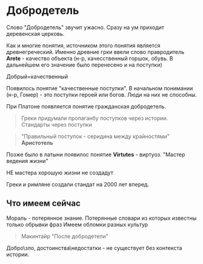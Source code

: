 # Добродетель
Слово "Добродетель" звучит ужасно. Сразу на ум приходит деревенская церковь. 

Как и многие понятия, источником этого понятия является древнегреческий. Именно древние грки ввели слово правродитель **Arete** - качество объекта (н-р, качесственный горшок, обувь. В дальнейшем его значение было перенесено и на поступки)

Добрый=качественный 

Появилось понятие "качественные поступки". 
В начальном понимании (н-р, Гомер) - это поступки героей или богов. Люди на них не способны.

При Платоне появляется понятие  гражданская добродетель.
 
 > Греки придумали пропаганбу поступков через истории. <br>
 > Стандарты через поступки
>>  

 >  "Правильный поступок - серидина между крайностями" <br>
 > **Аристотель**
>>

Позже было в латыни появилос понятие **Virtutes** - виртуоз.
"Мастер ведения жизни"

НЕ мастера хорошую жизни не создадут 

Греки и римляне создали стандат на 2000 лет вперед.

## Что имеем сейчас 
Мораль - потерянное знание. 
Потерянные словари из которых известны только обрывки фраз
Имеем обломки разных культур 

> Макинтайр "После добродетели"


Добро\зло, достоинства\недостатки - не существует без контекста истории.





